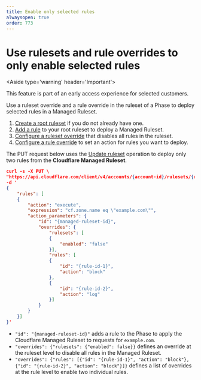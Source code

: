```yaml
---
title: Enable only selected rules
alwaysopen: true
order: 773
---
```


# Use rulesets and rule overrides to only enable selected rules

<Aside type='warning' header='Important'>

This feature is part of an early access experience for selected customers.

</Aside>

Use a ruleset override and a rule override in the ruleset of a Phase to deploy selected rules in a Managed Ruleset.

1. [Create a root ruleset](/cf-rulesets/configure-root-ruleset/) if you do not already have one.
1. [Add a rule](/cf-rulesets/deploy-rulesets)  to your root ruleset to deploy a Managed Ruleset.
1. [Configure a ruleset override](/cf-rulesets/managed-rulesets/override-managed-ruleset) that disables all rules in the ruleset.
1. [Configure a rule override](/cf-rulesets/managed-rulesets/override-managed-ruleset) to set an action for rules you want to deploy.

The PUT request below uses the [Update ruleset](/cf-rulesets/rulesets-api/update/) operation to deploy only two rules from the **Cloudflare Managed Ruleset**.

```json
curl -s -X PUT \
"https://api.cloudflare.com/client/v4/accounts/{account-id}/rulesets/{ruleset-id}" \
-d '
{
    "rules": [
    {
        "action": "execute",
        "expression": "cf.zone.name eq \"example.com\"", 
        "action_parameters": {
            "id": "{managed-ruleset-id}",
            "overrides": {
                "rulesets": [
                {
                    "enabled": "false"
                }],
                "rules": [
                {
                    "id": "{rule-id-1}",
                    "action": "block"
                },
                {
                    "id": "{rule-id-2}",
                    "action": "log"
                }]
            }
        }
    }]
}'
```

* `"id": "{managed-ruleset-id}"` adds a rule to the Phase to apply the Cloudflare Managed Ruleset to requests for `example.com`.
* `"overrides": {"rulesets": {"enabled": false}}` defines an override at the ruleset level to disable all rules in the Managed Ruleset.
* `"overrides": {"rules": [{"id": "{rule-id-1}", "action": "block"}, {"id": "{rule-id-2}", "action": "block"}]}` defines a list of overrides at the rule level to enable two individual rules.